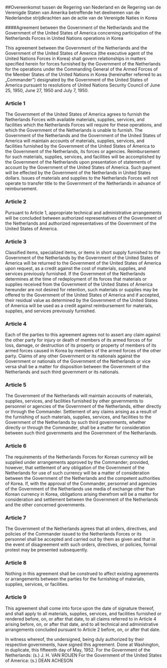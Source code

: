 <meta http-equiv='Content-Type' content='text/html; charset=utf-8' />

##Overeenkomst tussen de Regering van Nederland en de Regering van de Verenigde Staten van Amerika betreffende het deelnemen van de Nederlandse strijdkrachten aan de actie van de Verenigde Naties in Korea

####Agreement between the Government of the Netherlands and the Government of the United States of America concerning participation of the Netherlands Forces in United Nations operations in Korea

This agreement between the Government of the Netherlands and the Government of the United States of America (the executive agent of the United Nations Forces in Korea) shall govern relationships in matters specified herein for forces furnished by the Government of the Netherlands for the operations under the Commanding General of the Armed Forces of the Member States of the United Nations in Korea (hereinafter referred to as „Commander”) designated by the Government of the United States of America pursuant to resolutions of United Nations Security Council of June 25, 1950, June 27, 1950 and July 7, 1950.    

### Article  1  

The Government of the United States of America agrees to furnish the Netherlands Forces with available materials, supplies, services, and facilities which the Netherlands Forces will require for these operations, and which the Government of the Netherlands is unable to furnish. The Government of the Netherlands and the Government of the United States of America will maintain accounts of materials, supplies, services, and facilities furnished by the Government of the United States of America to the Government of the Netherlands, its forces or agencies. Reimbursement for such materials, supplies, services, and facilities will be accomplished by the Government of the Netherlands upon presentation of statements of account by the Government of the United States of America. Such payment will be effected by the Government of the Netherlands in United States dollars. Issues of materials and supplies to the Netherlands Forces will not operate to transfer title to the Government of the Netherlands in advance of reimbursement.  

### Article  2  

Pursuant to Article 1, appropriate technical and administrative arrangements will be concluded between authorized representatives of the Government of the Netherlands and authorized representatives of the Government of the United States of America.  

### Article  3  

Classified items, specialized items, or items in short supply furnished to the Government of the Netherlands by the Government of the United States of America will be returned to the Government of the United States of America upon request, as a credit against the cost of materials, supplies, and services previously furnished. If the Government of the Netherlands determines at the time of redeployment of its forces that materials or supplies received from the Government of the United States of America hereunder are not desired for retention, such materials or supplies may be offered to the Government of the United States of America and if accepted, their residual value as determined by the Government of the United States of America will be used as a credit against reimbursement for materials, supplies, and services previously furnished.  

### Article  4  

Each of the parties to this agreement agrees not to assert any claim against the other party for injury or death of members of its armed forces of for loss, damage, or destruction of its property or property of members of its armed forces caused in Korea by members of the armed forces of the other party. Claims of any other Government or its nationals against the Government or nationals of the Government of the Netherlands or vice versa shall be a matter for disposition between the Government of the Netherlands and such third government or its nationals.  

### Article  5  

The Government of the Netherlands will maintain accounts of materials, supplies, services, and facilities furnished by other governments to personnel or agencies of the Government of the Netherlands, either directly or through the Commander. Settlement of any claims arising as a result of the furnishing of such materials, supplies, services, and facilities to the Government of the Netherlands by such third governments, whether directly or through the Commander, shall be a matter for consideration between such third governments and the Government of the Netherlands.  

### Article  6  

The requirements of the Netherlands Forces for Korean currency will be supplied under arrangements approved by the Commander; provided, however, that settlement of any obligation of the Government of the Netherlands for use of such currency will be a matter of consideration between the Government of the Netherlands and the competent authorities of Korea. If, with the approval of the Commander, personnel and agencies of the Government of the Netherlands use media of exchange other than Korean currency in Korea, obligations arising therefrom will be a matter for consideration and settlement between the Government of the Netherlands and the other concerned governments.  

### Article  7  

The Government of the Netherlands agrees that all orders, directives, and policies of the Commander issued to the Netherlands Forces or its personnel shall be accepted and carried out by them as given and that in the event of disagreement with such orders, directives, or policies, formal protest may be presented subsequently.  

### Article  8  

Nothing in this agreement shall be construed to affect existing agreements or arrangements between the parties for the furnishing of materials, supplies, services, or facilities.  

### Article  9  

This agreement shall come into force upon the date of signature thereof, and shall apply to all materials, supplies, services, and facilities furnished or rendered before, on, or after that date, to all claims referred to in Article 4 arising before, on, or after that date, and to all technical and administrative arrangements concluded pursuant to Article 2 before, on, or after that date.  

In witness whereof, the undersigned, being duly authorized by their respective governments, have signed this agreement. Done at Washington, in duplicate, this fifteenth day of May, 1952. For the Government of the Netherlands: (s.) J. H. VAN ROIJEN For the Government of the United States of America: (s.) DEAN ACHESON  

